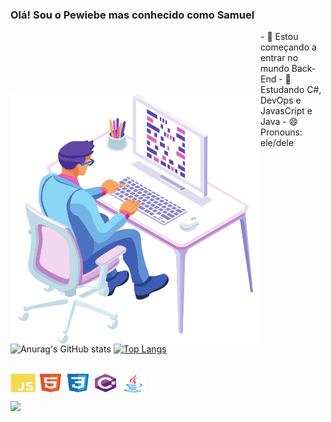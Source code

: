 ### Olá! Sou o Pewiebe mas conhecido como Samuel
<img src="https://raw.githubusercontent.com/Reff20/Reff20/main/Design%20sem%20nome.svg" style="margin-top: 100px" min-width="400px" max-width="400px" width="400px" align="left" alt="Computador iuriCode">
- 🔭 Estou começando a entrar no mundo Back-End
- 🌱 Estudando C#, DevOps e JavasCript e Java
- 😄 Pronouns: ele/dele

![Anurag's GitHub stats](https://github-readme-stats.vercel.app/api?username=pewiebe&show_icons=true&theme=dracula)
[![Top Langs](https://github-readme-stats.vercel.app/api/top-langs/?username=pewiebe&layout=compact)](https://github.com/anuraghazra/github-readme-stats)


<div style="display: inline_block"><br>
  <img align="center" alt="Pewiebe-Js" height="30" width="40" src="https://raw.githubusercontent.com/devicons/devicon/master/icons/javascript/javascript-plain.svg">
  <img align="center" alt="Pewiebe-HTML" height="30" width="40" src="https://raw.githubusercontent.com/devicons/devicon/master/icons/html5/html5-original.svg">
  <img align="center" alt="Pewiebe-CSS" height="30" width="40" src="https://raw.githubusercontent.com/devicons/devicon/master/icons/css3/css3-original.svg">
  <img align="center" alt="Pewiebe-Csharp" height="30" width="40" src="https://raw.githubusercontent.com/devicons/devicon/master/icons/csharp/csharp-original.svg">
  <img align="center" alt="Reff-Java" height="30" width="40" src="https://raw.githubusercontent.com/devicons/devicon/master/icons/java/java-original.svg">
  </div>



  <div> 

  <a href="https://www.linkedin.com/in/samuel-barbosa-36b6b7229/" target="_blank"><img src="https://img.shields.io/badge/-LinkedIn-%230077B5?style=for-the-badge&logo=linkedin&logoColor=white" target="_blank"></a> 
    
</div>
